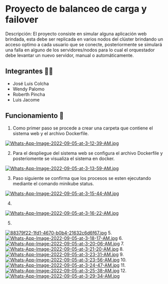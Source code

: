 # Proyecto de balanceo de carga y failover
Descripción: El proyecto consiste en simular alguna aplicación web brindada, esta debe ser replicada en varios nodos del clúster brindando un acceso optimo a cada
usuario que se conecte, posteriormente se simulará una falla en alguno de los servidores/nodos para lo cual el orquestador
debe levantar un nuevo servidor, manual o automáticamente.

## Integrantes :frowning_man:
- José Luis Colcha
- Wendy Palomo
- Roberth Pincha
- Luis Jacome

## Funcionamiento 📌
1. Como primer paso se procede a crear una carpeta que contiene el sistema web y el archivo Dockerfile.

[![Whats-App-Image-2022-09-05-at-3-12-39-AM.jpg](https://i.postimg.cc/xd68Zg7L/Whats-App-Image-2022-09-05-at-3-12-39-AM.jpg)](https://postimg.cc/QBWj9gjM)

2. Para el despliegue del sistema web se configura el archivo Dockerfile y posteriomente se visualiza el sistema en docker.

[![Whats-App-Image-2022-09-05-at-3-13-59-AM.jpg](https://i.postimg.cc/NjfxSGfV/Whats-App-Image-2022-09-05-at-3-13-59-AM.jpg)](https://postimg.cc/SJ38zh97)

3. Paso siguiente se confirma que los procesos se esten ejecutando mediante el comando minikube status.

[![Whats-App-Image-2022-09-05-at-3-15-44-AM.jpg](https://i.postimg.cc/jjN0wh0y/Whats-App-Image-2022-09-05-at-3-15-44-AM.jpg)](https://postimg.cc/qtkZWy77)

4.
[![Whats-App-Image-2022-09-05-at-3-16-22-AM.jpg](https://i.postimg.cc/8546GM5V/Whats-App-Image-2022-09-05-at-3-16-22-AM.jpg)](https://postimg.cc/VrS6BSn7)

5.
[![88379f22-1fd1-4670-b0b4-21632c6d6f67.jpg](https://i.postimg.cc/j5xwdcLS/88379f22-1fd1-4670-b0b4-21632c6d6f67.jpg)](https://postimg.cc/sBLDTpYk)
5.
[![Whats-App-Image-2022-09-05-at-3-18-17-AM.jpg](https://i.postimg.cc/RFGxTVPR/Whats-App-Image-2022-09-05-at-3-18-17-AM.jpg)](https://postimg.cc/r0dHVc20)
6.
[![Whats-App-Image-2022-09-05-at-3-20-06-AM.jpg](https://i.postimg.cc/QdLNCCv9/Whats-App-Image-2022-09-05-at-3-20-06-AM.jpg)](https://postimg.cc/svcC0jjs)
7.
[![Whats-App-Image-2022-09-05-at-3-21-20-AM.jpg](https://i.postimg.cc/SKPm0KLx/Whats-App-Image-2022-09-05-at-3-21-20-AM.jpg)](https://postimg.cc/gw3C8mBC)
8.
[![Whats-App-Image-2022-09-05-at-3-23-31-AM.jpg](https://i.postimg.cc/MHNP0vQg/Whats-App-Image-2022-09-05-at-3-23-31-AM.jpg)](https://postimg.cc/Mf0mqZtY)
9. 
[![Whats-App-Image-2022-09-05-at-3-23-56-AM.jpg](https://i.postimg.cc/yNGLCDfx/Whats-App-Image-2022-09-05-at-3-23-56-AM.jpg)](https://postimg.cc/PLmWm5nn)
10.
[![Whats-App-Image-2022-09-05-at-3-24-47-AM.jpg](https://i.postimg.cc/GhMY5Zgh/Whats-App-Image-2022-09-05-at-3-24-47-AM.jpg)](https://postimg.cc/crnrK5NV)
11.
[![Whats-App-Image-2022-09-05-at-3-25-38-AM.jpg](https://i.postimg.cc/jq3S0tT9/Whats-App-Image-2022-09-05-at-3-25-38-AM.jpg)](https://postimg.cc/K4L2tXRr)
12.
[![Whats-App-Image-2022-09-05-at-3-29-34-AM.jpg](https://i.postimg.cc/Ghc3ytQH/Whats-App-Image-2022-09-05-at-3-29-34-AM.jpg)](https://postimg.cc/0rBqg8hs)


